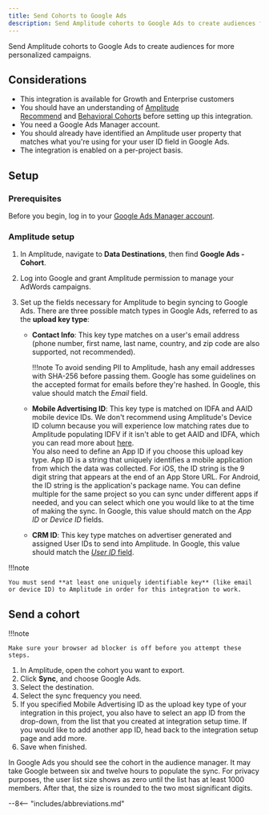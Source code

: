 ```yaml
---
title: Send Cohorts to Google Ads
description: Send Amplitude cohorts to Google Ads to create audiences for more personalized campaigns. 
---
```


Send Amplitude cohorts to Google Ads to create audiences for more personalized campaigns. 

## Considerations

- This integration is available for Growth and Enterprise customers
- You should have an understanding of [Amplitude Recommend](https://help.amplitude.com/hc/en-us/articles/360028552471-Amplitude-Engage) and [Behavioral Cohorts](https://help.amplitude.com/hc/en-us/articles/231881448) before setting up this integration.
- You need a Google Ads Manager account.
- You should already have identified an Amplitude user property that matches what you're using for your user ID field in Google Ads.
- The integration is enabled on a per-project basis. 

## Setup

### Prerequisites

Before you begin, log in to your [Google Ads Manager account](https://ads.google.com/home/).

### Amplitude setup

1. In Amplitude, navigate to **Data Destinations**, then find **Google Ads - Cohort**.
2. Log into Google and grant Amplitude permission to manage your AdWords campaigns.
3. Set up the fields necessary for Amplitude to begin syncing to Google Ads. There are three possible match types in Google Ads, referred to as the **upload key type**:

    - **Contact Info**: This key type matches on a user's email address (phone number, first name, last name, country, and zip code are also supported, not recommended).

        !!!note 
            To avoid sending PII to Amplitude, hash any email addresses with SHA-256 before passing them. Google has some guidelines on the accepted format for emails before they're hashed. In Google, this value should match the *Email* field.

    - **Mobile Advertising ID**: This key type is matched on IDFA and AAID mobile device IDs. We don't recommend using Amplitude's Device ID column because you will experience low matching rates due to Amplitude populating IDFV if it isn't able to get AAID and IDFA, which you can read more about [here](https://help.amplitude.com/hc/en-us/articles/115003135607-Tracking-Unique-Users#h_7cf7c47f-ec71-4e15-8c47-a2bda5d84186).\
    You also need to define an App ID if you choose this upload key type. App ID is a string that uniquely identifies a mobile application from which the data was collected. For iOS, the ID string is the 9 digit string that appears at the end of an App Store URL. For Android, the ID string is the application's package name. You can define multiple for the same project so you can sync under different apps if needed, and you can select which one you would like to at the time of making the sync.
    In Google, this value should match on the *App ID* or *Device ID* fields.

    - **CRM ID**: This key type matches on advertiser generated and assigned User IDs to send into Amplitude. In Google, this value should match the [*User ID* field](https://developers.google.com/adwords/api/docs/guides/remarketing#customer_match_with_email_address_address_or_user_id).

!!!note

    You must send **at least one uniquely identifiable key** (like email or device ID) to Amplitude in order for this integration to work.

## Send a cohort

!!!note

    Make sure your browser ad blocker is off before you attempt these steps. 

1. In Amplitude, open the cohort you want to export. 
2. Click **Sync**, and choose Google Ads.
3. Select the destination.
4. Select the sync frequency you need.
5. If you specified Mobile Advertising ID as the upload key type of your integration in this project, you also have to select an app ID from the drop-down, from the list that you created at integration setup time. If you would like to add another app ID, head back to the integration setup page and add more.
6. Save when finished.

In Google Ads you should see the cohort in the audience manager. It may take Google between six and twelve hours to populate the sync. For privacy purposes, the user list size shows as zero until the list has at least 1000 members. After that, the size is rounded to the two most significant digits.

--8<-- "includes/abbreviations.md"
